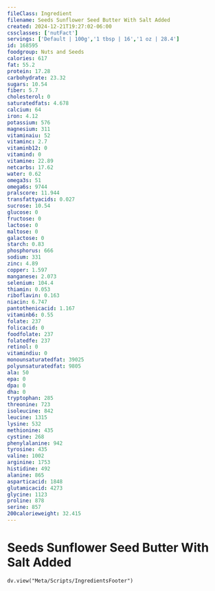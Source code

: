 ```yaml
---
fileClass: Ingredient
filename: Seeds Sunflower Seed Butter With Salt Added
created: 2024-12-21T19:27:02-06:00
cssclasses: ['nutFact']
servings: ['Default | 100g','1 tbsp | 16','1 oz | 28.4']
id: 168595
foodgroup: Nuts and Seeds
calories: 617
fat: 55.2
protein: 17.28
carbohydrate: 23.32
sugars: 10.54
fiber: 5.7
cholesterol: 0
saturatedfats: 4.678
calcium: 64
iron: 4.12
potassium: 576
magnesium: 311
vitaminaiu: 52
vitaminc: 2.7
vitaminb12: 0
vitamind: 0
vitamine: 22.89
netcarbs: 17.62
water: 0.62
omega3s: 51
omega6s: 9744
pralscore: 11.944
transfattyacids: 0.027
sucrose: 10.54
glucose: 0
fructose: 0
lactose: 0
maltose: 0
galactose: 0
starch: 0.83
phosphorus: 666
sodium: 331
zinc: 4.89
copper: 1.597
manganese: 2.073
selenium: 104.4
thiamin: 0.053
riboflavin: 0.163
niacin: 6.747
pantothenicacid: 1.167
vitaminb6: 0.55
folate: 237
folicacid: 0
foodfolate: 237
folatedfe: 237
retinol: 0
vitamindiu: 0
monounsaturatedfat: 39025
polyunsaturatedfat: 9805
ala: 50
epa: 0
dpa: 0
dha: 0
tryptophan: 285
threonine: 723
isoleucine: 842
leucine: 1315
lysine: 532
methionine: 435
cystine: 268
phenylalanine: 942
tyrosine: 435
valine: 1002
arginine: 1753
histidine: 492
alanine: 865
asparticacid: 1848
glutamicacid: 4273
glycine: 1123
proline: 878
serine: 857
200calorieweight: 32.415
---
```


# Seeds Sunflower Seed Butter With Salt Added

```dataviewjs
dv.view("Meta/Scripts/IngredientsFooter")
```